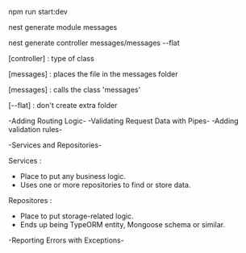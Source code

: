 npm run start:dev

nest generate module messages

nest generate controller messages/messages --flat

[controller] : type of class

[messages] : places the file in the messages folder

[messages] : calls the class 'messages'

[--flat] : don't create extra folder

-Adding Routing Logic-
-Validating Request Data with Pipes-
-Adding validation rules-

-Services and Repositories-

Services :

- Place to put any business logic.
- Uses one or more repositories to find or store data.

Repositores :

- Place to put storage-related logic.
- Ends up being TypeORM entity, Mongoose schema or similar.

-Reporting Errors with Exceptions-
